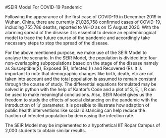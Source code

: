 #SEIR Model For COVID-19 Pandemic

Following the appearance of the first case of COVID-19 in December 2019 in Wuhan, China,
there are currently 21,026,758 confirmed cases of COVID-19, including 755,786 deaths,
reported to WHO as on 15 August 2020. With the alarming spread of the disease it is
essential to device an epidemiological model to trace the future course of the pandemic and
accordingly take necessary steps to stop the spread of the disease.

For the above mentioned purpose, we make use of the SEIR Model to analyse the scenario. In the SEIR Model, the
population is divided into four non-overlapping subpopulations based on the stage of the
disease namely as Susceptible(S), Exposed (E), Infected (I) and Recovered (R). It is
important to note that demographic changes like birth, death, etc are not taken into account
and the total population is assumed to remain constant through the course of study. The
differential equations formulated may be solved in python with the help of Kantor’s Code and
a plot of S, E, I, R can be used to make meaningful conclusions. Also, SEIR Model gives us
the freedom to study the effects of social distancing on the pandemic with the introduction of
‘µ’ parameter. It is possible to illustrate how adaption of public health interventions like
social distancing can help reduce the fraction of infected population by decreasing the
infection rate.

The SEIR Model may be implemented to a hypothetical IIT Ropar Campus of 2,000 students
to obtain similar results.
